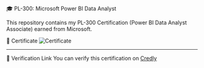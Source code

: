 🎓 PL-300: Microsoft Power BI Data Analyst

This repository contains my PL-300 Certification (Power BI Data Analyst Associate) earned from Microsoft.  


📄 Certificate
![Certificate](Image%20Microsoft%20Power%20BI%20Data%20Analyst%20Certific...png)  

---

🔗 Verification Link
You can verify this certification on [Credly](https://www.credly.com/)  
